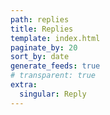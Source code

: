```yaml
---
path: replies
title: Replies
template: index.html
paginate_by: 20
sort_by: date
generate_feeds: true
# transparent: true
extra:
  singular: Reply
---
```

